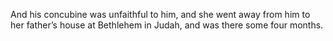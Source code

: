 And his concubine was unfaithful to him, and she went away from him to her father’s house at Bethlehem in Judah, and was there some four months.
